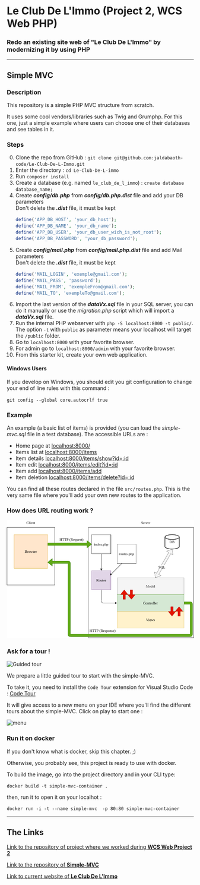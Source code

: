<h1>Le Club De L'Immo (Project 2, WCS Web PHP)</h1>

### Redo an existing site web of "Le Club De L'Immo" by modernizing it by using PHP


---

## Simple MVC

### Description

This repository is a simple PHP MVC structure from scratch.

It uses some cool vendors/libraries such as Twig and Grumphp.
For this one, just a simple example where users can choose one of their databases and see tables in it.

### Steps

0. Clone the repo from GitHub : `git clone git@github.com:jaldabaoth-code/Le-Club-De-L-Immo.git`
0. Enter the directory : `cd Le-Club-De-L-immo`
0. Run `composer install`
0. Create a database (e.g. named `le_club_de_l_immo`) : `create database database_name;`
0. Create <b>*config/db.php*</b> from <b>*config/db.php.dist*</b> file and add your DB parameters<br/>
    Don't delete the <b>*.dist*</b> file, it must be kept
    ```php
    define('APP_DB_HOST', 'your_db_host');
    define('APP_DB_NAME', 'your_db_name');
    define('APP_DB_USER', 'your_db_user_wich_is_not_root');
    define('APP_DB_PASSWORD', 'your_db_password');
    ```
0. Create <b>*config/mail.php*</b> from <b>*config/mail.php.dist*</b> file and add Mail parameters<br/>
    Don't delete the <b>*.dist*</b> file, it must be kept
    ```php
    define('MAIL_LOGIN', 'exemple@gmail.com');
    define('MAIL_PASS', 'password');
    define('MAIL_FROM', 'exempleFrom@gmail.com');
    define('MAIL_TO', 'exempleTo@gmail.com');
    ```
0. Import the last version of the <b>*dataVx.sql*</b> file in your SQL server, you can do it manually or use the *migration.php* script which will import a <b>*dataVx.sql*</b> file.
0. Run the internal PHP webserver with `php -S localhost:8000 -t public/`. The option `-t` with `public` as parameter means your localhost will target the `/public` folder.
0. Go to `localhost:8000` with your favorite browser.
0. For admin go to `localhost:8000/admin` with your favorite browser.
0. From this starter kit, create your own web application.

#### Windows Users

If you develop on Windows, you should edit you git configuration to change your end of line rules with this command :

`git config --global core.autocrlf true`

### Example 

An example (a basic list of items) is provided (you can load the *simple-mvc.sql* file in a test database). The accessible URLs are :

* Home page at [localhost:8000/](localhost:8000/)
* Items list at [localhost:8000/items](localhost:8000/items)
* Item details [localhost:8000/items/show?id=:id](localhost:8000/item/show?id=2)
* Item edit [localhost:8000/items/edit?id=:id](localhost:8000/items/edit?id=2)
* Item add [localhost:8000/items/add](localhost:8000/items/add)
* Item deletion [localhost:8000/items/delete?id=:id](localhost:8000/items/delete?id=2)

You can find all these routes declared in the file `src/routes.php`. This is the very same file where you'll add your own new routes to the application.

### How does URL routing work ?

![simple_MVC.png](.tours/simple_MVC.png)

### Ask for a tour !

<img src="https://raw.githubusercontent.com/WildCodeSchool/simple-mvc/codetour/.tours/photo-1632178151697-fd971baa906f.jpg" alt="Guided tour" width="150"/>

We prepare a little guided tour to start with the simple-MVC.

To take it, you need to install the `Code Tour` extension for Visual Studio Code : [Code Tour](https://marketplace.visualstudio.com/items?itemName=vsls-contrib.codetour)

It will give access to a new menu on your IDE where you'll find the different tours about the simple-MVC. Click on play to start one : 

![menu](https://raw.githubusercontent.com/WildCodeSchool/simple-mvc/codetour/.tours/code_tour_menu.png)

### Run it on docker

If you don't know what is docker, skip this chapter. ;) 

Otherwise, you probably see, this project is ready to use with docker. 

To build the image, go into the project directory and in your CLI type:

```
docker build -t simple-mvc-container .
```

then, run it to open it on your localhot :

```
docker run -i -t --name simple-mvc  -p 80:80 simple-mvc-container
```

---

## The Links

<a href="https://github.com/WildCodeSchool/orleans-php-202103-project-clubimmo/tree/master">Link to the repository of project where we worked during <b>WCS Web Project 2</b></a>

<a href="https://github.com/WildCodeSchool/simple-mvc">Link to the repository of <b>Simple-MVC</b></a>

<a href="https://orleans.leclubdelimmo.fr/">Link to current website of <b>Le Club De L'Immo</b></a>
